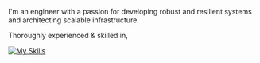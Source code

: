 I'm an engineer with a passion for developing robust and resilient systems and architecting scalable infrastructure.

Thoroughly experienced & skilled in,

[![My Skills](https://skillicons.dev/icons?i=go,ts,c,nextjs&theme=dark)](https://skillicons.dev)
